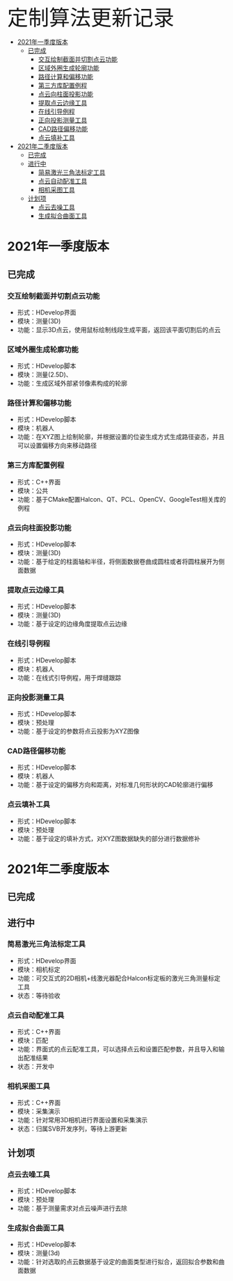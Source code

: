 <font size = 10 face="微软雅黑">定制算法更新记录</font>

- [2021年一季度版本](#2021年一季度版本)
  - [已完成](#已完成)
    - [交互绘制截面并切割点云功能](#交互绘制截面并切割点云功能)
    - [区域外圈生成轮廓功能](#区域外圈生成轮廓功能)
    - [路径计算和偏移功能](#路径计算和偏移功能)
    - [第三方库配置例程](#第三方库配置例程)
    - [点云向柱面投影功能](#点云向柱面投影功能)
    - [提取点云边缘工具](#提取点云边缘工具)
    - [在线引导例程](#在线引导例程)
    - [正向投影测量工具](#正向投影测量工具)
    - [CAD路径偏移功能](#cad路径偏移功能)
    - [点云填补工具](#点云填补工具)
- [2021年二季度版本](#2021年二季度版本)
  - [已完成](#已完成-1)
  - [进行中](#进行中)
    - [简易激光三角法标定工具](#简易激光三角法标定工具)
    - [点云自动配准工具](#点云自动配准工具)
    - [相机采图工具](#相机采图工具)
  - [计划项](#计划项)
    - [点云去噪工具](#点云去噪工具)
    - [生成拟合曲面工具](#生成拟合曲面工具)


# 2021年一季度版本
## 已完成
### 交互绘制截面并切割点云功能
- 形式：HDevelop界面
- 模块：测量(3D)
- 功能：显示3D点云，使用鼠标绘制线段生成平面，返回该平面切割后的点云
### 区域外圈生成轮廓功能
- 形式：HDevelop脚本
- 模块：测量(2.5D)、
- 功能：生成区域外部紧邻像素构成的轮廓
### 路径计算和偏移功能
- 形式：HDevelop脚本
- 模块：机器人
- 功能：在XYZ图上绘制轮廓，并根据设置的位姿生成方式生成路径姿态，并且可以设置偏移方向来移动路径
### 第三方库配置例程
- 形式：C++界面
- 模块：公共 
- 功能：基于CMake配置Halcon、QT、PCL、OpenCV、GoogleTest相关库的例程
### 点云向柱面投影功能
- 形式：HDevelop脚本
- 模块：测量(3D)
- 功能：基于给定的柱面轴和半径，将侧面数据卷曲成圆柱或者将圆柱展开为侧面数据
### 提取点云边缘工具
- 形式：HDevelop脚本
- 模块：测量(3D)
- 功能：基于设定的边缘角度提取点云边缘
### 在线引导例程
- 形式：HDevelop脚本
- 模块：机器人
- 功能：在线式引导例程，用于焊缝跟踪
### 正向投影测量工具
- 形式：HDevelop脚本
- 模块：预处理
- 功能：基于设定的参数将点云投影为XYZ图像
### CAD路径偏移功能
- 形式：HDevelop脚本
- 模块：机器人
- 功能：基于设定的偏移方向和距离，对标准几何形状的CAD轮廓进行偏移
### 点云填补工具
- 形式：HDevelop脚本
- 模块：预处理
- 功能：基于设定的填补方式，对XYZ图数据缺失的部分进行数据修补
# 2021年二季度版本
## 已完成
## 进行中
### 简易激光三角法标定工具
- 形式：HDevelop界面
- 模块：相机标定
- 功能：可交互式的2D相机+线激光器配合Halcon标定板的激光三角测量标定工具
- 状态：等待验收
### 点云自动配准工具
- 形式：C++界面
- 模块：匹配
- 功能：界面式的点云配准工具，可以选择点云和设置匹配参数，并且导入和输出配准结果
- 状态：开发中
### 相机采图工具
- 形式：C++界面
- 模块：采集演示
- 功能：针对常用3D相机进行界面设置和采集演示
- 状态：归属SVB开发序列，等待上游更新
## 计划项
### 点云去噪工具
- 形式：HDevelop脚本
- 模块：预处理
- 功能：基于测量需求对点云噪声进行去除
### 生成拟合曲面工具
- 形式：HDevelop脚本
- 模块：测量(3d)
- 功能：针对选取的点云数据基于设定的曲面类型进行拟合，返回拟合参数和曲面数据


